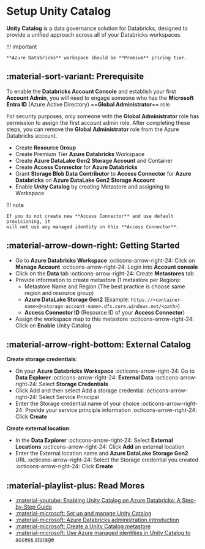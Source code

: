 # Setup Unity Catalog

**Unity Catalog** is a data governance solution for Databricks, designed to provide
a unified approach across all of your Databricks workspaces.

!!! important

    **Azure Databricks** workspace should be **Premium** pricing tier.

## :material-sort-variant: Prerequisite

To enable the **Databricks Account Console** and establish your first **Account
Admin**, you will need to engage someone who has the **Microsoft Entra ID** (Azure Active Directory)
==**Global Administrator**== role

For security purposes, only someone with the **Global Administrator** role has
permission to assign the first account admin role. After completing these steps,
you can remove the **Global Administrator** role from the Azure Databricks account.

- Create **Resource Group**
- Create Premium Tier **Azure Databricks** Workspace
- Create **Azure DataLake Gen2 Storage Account** and Container
- Create **Access Connector** for **Azure Databricks**
- Grant **Storage Blob Data Contributor** to **Access Connector** for **Azure Databricks**
  on **Azure DataLake Gen2 Storage Account**
- Enable **Unity Catalog** by creating Metastore and assigning to Workspace

!!! note

    If you do not create new **Access Connector** and use default provisioning, it
    will not use any managed identity on this **Access Connector**.

## :material-arrow-down-right: Getting Started

- Go to **Azure Databricks Workspace** :octicons-arrow-right-24: Click on **Manage Account**
  :octicons-arrow-right-24: Login into **Account console**
- Click on the **Data** tab :octicons-arrow-right-24: Create **Metastores** tab
- Provide information to create metastore (1 metastore per Region):
    - Metastore Name and Region (The best practice is choose same region and resource group)
    - **Azure DataLake Storage Gen2** (Example: `https://<container-name>@<storage-account-name>.dfs.core.windows.net/<path>`)
    - **Access Connector ID** (Resource ID of your **Access Connector**)
- Assign the workspace map to this metastore :octicons-arrow-right-24: Click on **Enable** Unity Catalog

## :material-arrow-right-bottom: External Catalog

**Create storage credentials**:

- On your **Azure Databricks Workspace** :octicons-arrow-right-24: Go to **Data Explorer**
  :octicons-arrow-right-24: **External Data** :octicons-arrow-right-24: Select **Storage Credentials**
- Click Add and then select Add a storage credential :octicons-arrow-right-24: Select Service Principal
- Enter the Storage credential name of your choice :octicons-arrow-right-24: Provide
  your service principle information :octicons-arrow-right-24: Click **Create**

**Create external location**:

- In the **Data Explorer** :octicons-arrow-right-24: Select **External Locations**
  :octicons-arrow-right-24: Click **Add** an external location
- Enter the External location name and **Azure DataLake Storage Gen2** URL :octicons-arrow-right-24:
  Select the Storage credential you created :octicons-arrow-right-24: Click **Create**

## :material-playlist-plus: Read Mores

- [:material-youtube: Enabling Unity Catalog on Azure Databricks: A Step-by-Step Guide](https://www.youtube.com/watch?v=f6Acij4hPqA)
- [:material-microsoft: Set up and manage Unity Catalog](https://learn.microsoft.com/en-us/azure/databricks/data-governance/unity-catalog/get-started)
- [:material-microsoft: Azure Databricks administration introduction](https://learn.microsoft.com/en-us/azure/databricks/admin/)
- [:material-microsoft: Create a Unity Catalog metastore](https://learn.microsoft.com/en-us/azure/databricks/data-governance/unity-catalog/create-metastore)
- [:material-microsoft: Use Azure managed identities in Unity Catalog to access storage](https://learn.microsoft.com/en-us/azure/databricks/data-governance/unity-catalog/azure-managed-identities)
